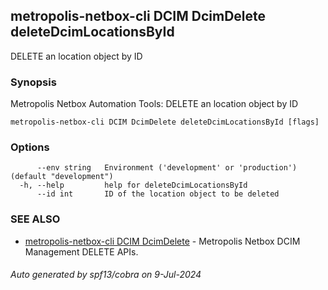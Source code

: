 ## metropolis-netbox-cli DCIM DcimDelete deleteDcimLocationsById

DELETE an location object by ID

### Synopsis


Metropolis Netbox Automation Tools:
  DELETE an location object by ID

```
metropolis-netbox-cli DCIM DcimDelete deleteDcimLocationsById [flags]
```

### Options

```
      --env string   Environment ('development' or 'production') (default "development")
  -h, --help         help for deleteDcimLocationsById
      --id int       ID of the location object to be deleted
```

### SEE ALSO

* [metropolis-netbox-cli DCIM DcimDelete]()	 - Metropolis Netbox DCIM Management DELETE APIs.

###### Auto generated by spf13/cobra on 9-Jul-2024
